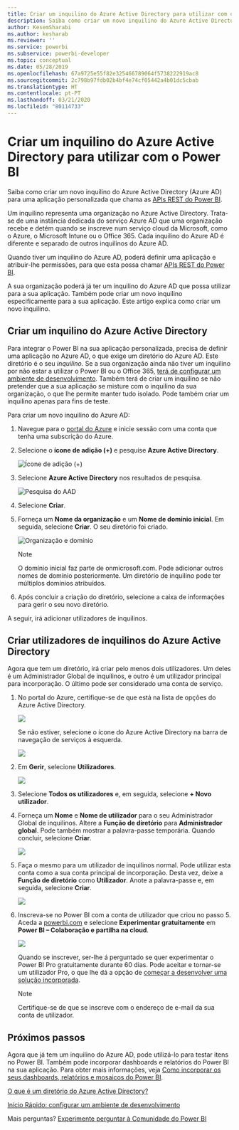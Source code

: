 ```yaml
---
title: Criar um inquilino do Azure Active Directory para utilizar com o Power BI
description: Saiba como criar um novo inquilino do Azure Active Directory (Azure AD) para uma aplicação personalizada que chama as APIs REST do Power BI.
author: KesemSharabi
ms.author: kesharab
ms.reviewer: ''
ms.service: powerbi
ms.subservice: powerbi-developer
ms.topic: conceptual
ms.date: 05/28/2019
ms.openlocfilehash: 67a9725e55f82e325466789064f5738222919ac8
ms.sourcegitcommit: 2c798b97fdb02b4bf4e74cf05442a4b01dc5cbab
ms.translationtype: HT
ms.contentlocale: pt-PT
ms.lasthandoff: 03/21/2020
ms.locfileid: "80114733"
---
```

# <a name="create-an-azure-active-directory-tenant-to-use-with-power-bi"></a>Criar um inquilino do Azure Active Directory para utilizar com o Power BI

Saiba como criar um novo inquilino do Azure Active Directory (Azure AD) para uma aplicação personalizada que chama as [APIs REST do Power BI](../automation/rest-api-reference.md).

Um inquilino representa uma organização no Azure Active Directory. Trata-se de uma instância dedicada do serviço Azure AD que uma organização recebe e detém quando se inscreve num serviço cloud da Microsoft, como o Azure, o Microsoft Intune ou o Office 365. Cada inquilino do Azure AD é diferente e separado de outros inquilinos do Azure AD.

Quando tiver um inquilino do Azure AD, poderá definir uma aplicação e atribuir-lhe permissões, para que esta possa chamar [APIs REST do Power BI](../automation/rest-api-reference.md).

A sua organização poderá já ter um inquilino do Azure AD que possa utilizar para a sua aplicação. Também pode criar um novo inquilino especificamente para a sua aplicação. Este artigo explica como criar um novo inquilino.

## <a name="create-an-azure-active-directory-tenant"></a>Criar um inquilino do Azure Active Directory

Para integrar o Power BI na sua aplicação personalizada, precisa de definir uma aplicação no Azure AD, o que exige um diretório do Azure AD. Este diretório é o seu *inquilino*. Se a sua organização ainda não tiver um inquilino por não estar a utilizar o Power BI ou o Office 365, [terá de configurar um ambiente de desenvolvimento](https://docs.microsoft.com/azure/active-directory/develop/active-directory-howto-tenant). Também terá de criar um inquilino se não pretender que a sua aplicação se misture com o inquilino da sua organização, o que lhe permite manter tudo isolado. Pode também criar um inquilino apenas para fins de teste.

Para criar um novo inquilino do Azure AD:

1. Navegue para o [portal do Azure](https://portal.azure.com) e inicie sessão com uma conta que tenha uma subscrição do Azure.

2. Selecione o **ícone de adição (+)** e pesquise **Azure Active Directory**.

    ![Ícone de adição (+)](media/create-an-azure-active-directory-tenant/new-directory.png)

3. Selecione **Azure Active Directory** nos resultados de pesquisa.

    ![Pesquisa do AAD](media/create-an-azure-active-directory-tenant/new-directory2.png)

4. Selecione **Criar**.

5. Forneça um **Nome da organização** e um **Nome de domínio inicial**. Em seguida, selecione **Criar**. O seu diretório foi criado.

    ![Organização e domínio](media/create-an-azure-active-directory-tenant/organization-and-domain.png)

   > [!NOTE]
   > O domínio inicial faz parte de onmicrosoft.com. Pode adicionar outros nomes de domínio posteriormente. Um diretório de inquilino pode ter múltiplos domínios atribuídos.

6. Após concluir a criação do diretório, selecione a caixa de informações para gerir o seu novo diretório.

A seguir, irá adicionar utilizadores de inquilinos.

## <a name="create-azure-active-directory-tenant-users"></a>Criar utilizadores de inquilinos do Azure Active Directory

Agora que tem um diretório, irá criar pelo menos dois utilizadores. Um deles é um Administrador Global de inquilinos, e outro é um utilizador principal para incorporação. O último pode ser considerado uma conta de serviço.

1. No portal do Azure, certifique-se de que está na lista de opções do Azure Active Directory.

    ![](media/create-an-azure-active-directory-tenant/aad-flyout.png)

    Se não estiver, selecione o ícone do Azure Active Directory na barra de navegação de serviços à esquerda.

    ![](media/create-an-azure-active-directory-tenant/aad-service.png)

2. Em **Gerir**, selecione **Utilizadores**.

    ![](media/create-an-azure-active-directory-tenant/users-and-groups.png)

3. Selecione **Todos os utilizadores** e, em seguida, selecione **+ Novo utilizador**.

4. Forneça um **Nome** e **Nome de utilizador** para o seu Administrador Global de inquilinos. Altere a **Função de diretório** para **Administrador global**. Pode também mostrar a palavra-passe temporária. Quando concluir, selecione **Criar**.

    ![](media/create-an-azure-active-directory-tenant/global-admin.png)

5. Faça o mesmo para um utilizador de inquilinos normal. Pode utilizar esta conta como a sua conta principal de incorporação. Desta vez, deixe a **Função de diretório** como **Utilizador**. Anote a palavra-passe e, em seguida, selecione **Criar**.

    ![](media/create-an-azure-active-directory-tenant/pbiembed-user.png)

6. Inscreva-se no Power BI com a conta de utilizador que criou no passo 5. Aceda a [powerbi.com](https://powerbi.microsoft.com/get-started/) e selecione **Experimentar gratuitamente** em **Power BI – Colaboração e partilha na cloud**.

    ![](media/create-an-azure-active-directory-tenant/try-powerbi-free.png)

    Quando se inscrever, ser-lhe á perguntado se quer experimentar o Power BI Pro gratuitamente durante 60 dias. Pode aceitar e tornar-se um utilizador Pro, o que lhe dá a opção de [começar a desenvolver uma solução incorporada](embed-sample-for-customers.md).

   > [!NOTE]
   > Certifique-se de que se inscreve com o endereço de e-mail da sua conta de utilizador.

## <a name="next-steps"></a>Próximos passos

Agora que já tem um inquilino do Azure AD, pode utilizá-lo para testar itens no Power BI. Também pode incorporar dashboards e relatórios do Power BI na sua aplicação. Para obter mais informações, veja [Como incorporar os seus dashboards, relatórios e mosaicos do Power BI](embed-sample-for-customers.md).

[O que é um diretório do Azure Active Directory?](https://docs.microsoft.com/azure/active-directory/active-directory-whatis) 
 
[Início Rápido: configurar um ambiente de desenvolvimento](https://docs.microsoft.com/azure/active-directory/develop/active-directory-howto-tenant)  

Mais perguntas? [Experimente perguntar à Comunidade do Power BI](https://community.powerbi.com/)
